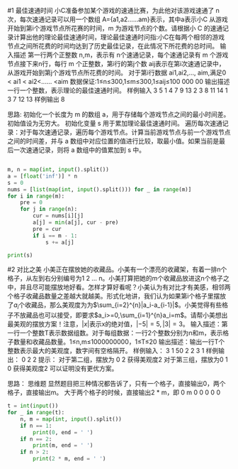 #1 最佳速通时间
小C准备参加某个游戏的速通比赛，为此他对该游戏速通了 n次，每次速通记录可以用一个数组 A={a1,a2……am}表示，其中a表示小C 从游戏开始到第i个游戏节点所花赛的时间，m 为游戏节点的个数。请根据小 C 的速通记录计算出他的理论最佳速通时间，理论最佳速通时问指:小C在每两个相邻的游戏节点之间所花费的时间均达到了历史最佳记录，在此情况下所花费的总时间。
输入描述
第一行两个正整数 n,m，表示有 n个速通记录，每个速通记录有 m 个游戏节点接下来n行，每行 m 个正整数，第i行的第j个数 aij表示在第i次速通记录中，从游戏开始到第j个游戏节点所花费的时间。
对于第i行数据 ai1,ai2,…, aim,满足0 < ai1  < ai2<...... <aim
数据保证:1≤n≤300,1≤m≤300,1≤aij≤100 000 00
输出描述
一行一个整数，表示理论的最佳速通时间。
样例输入
3 5
1 4 7 9 13
2 3 8 11 14
1 3 7 12 13
样例输出
8

思路:
初始化一个长度为 m 的数组 a，用于存储每个游戏节点之间的最小时间差。初始值设为无穷大。
初始化变量 s 用于累加理论最佳速通时间。
遍历每次速通记录：对于每次速通记录，遍历每个游戏节点。计算当前游戏节点与前一个游戏节点之间的时间差，并与 a 数组中对应位置的值进行比较，取最小值。如果当前是最后一次速通记录，则将 a 数组中的值累加到 s 中。


```python

m, n = map(int, input().split())
a = [float('inf')] * n
s = 0
nums = [list(map(int, input().split())) for _ in range(m)]
for i in range(m):
    pre = 0
    for j in range(n):
        cur = nums[i][j]
        a[j] = min(a[j], cur - pre)
        pre = cur
        if i == m - 1:
            s += a[j]

print(s)
```
#2 对比之美
小美正在摆放她的收藏品。小美有一个漂亮的收藏架，有着一排n个格子，从左到右分别编号为1 2 … n。小美打算把她的m个收藏品放进这n个格子之中，并且尽可能摆放地好看。怎样才算好看呢？小美认为有对比才有美感，相邻两个格子收藏品数量之差越大就越美。形式化地讲，我们认为如果第i个格子里摆放了$a_i$个收藏品，那么美观度为为$\sum_{i=2}^{n}|a_i-a_{i-1}|$。小美觉得有些格子不放藏品也可以接受，即要求$a_i>=0,\sum_{i=1}^{n}a_i=m$。请帮小美想出最美观的摆放方案！注意，$|x|$表示x的绝对值，$|-5|=5,|3|=3$。
输入描述：第一行一个整数T表示数据组数。对于每组数据：一行2个整数分别为n和m，表示格子数量和收藏品数量。1≤n,m≤1000000000，1≤T≤20 输出描述：输出一行T个整数表示最大的美观度，数字间有空格隔开。
样例输入：
3
1 50
2 2
3 1
样例输出：
0 2 2
提示：
对于第二组，摆放为 0 2 获得美观度2 对于第三组，摆放为0 1 0 获得美观度2 可以证明没有更优方案。

思路：
思维题
显然题目把三种情况都告诉了，只有一个格子，直接输出0，两个格子，直接输出m。
大于两个格子的时候，直接输出2 * m，即 0 m 0 0 0 0 0 

```python
t = int(input())
for _ in range(t):
    n, m = map(int, input().split())
    if n == 1:
        print(0, end = ' ')
    if n == 2:
        print(m, end = ' ')
    if n > 2:
        print(2 * m, end = ' ')

```